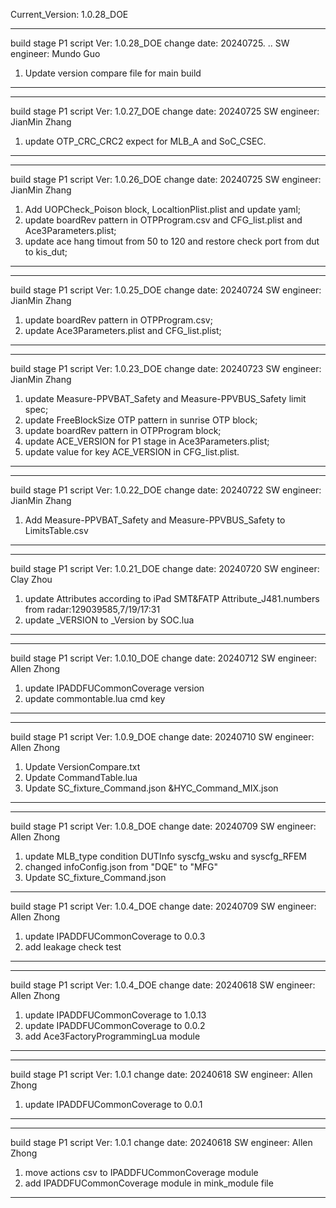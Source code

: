 Current_Version: 1.0.28_DOE
*****************************************************************
build stage P1
script Ver: 1.0.28_DOE
change date: 20240725. ..
SW engineer: Mundo Guo

1. Update version compare file for main build

*****************************************************************

*****************************************************************
build stage P1
script Ver: 1.0.27_DOE
change date: 20240725
SW engineer: JianMin Zhang 

1. update OTP_CRC_CRC2 expect for MLB_A and SoC_CSEC.

*****************************************************************

*****************************************************************
build stage P1
script Ver: 1.0.26_DOE
change date: 20240725
SW engineer: JianMin Zhang 

1. Add UOPCheck_Poison block, LocaltionPlist.plist and update yaml;
2. update boardRev pattern in OTPProgram.csv and CFG_list.plist and Ace3Parameters.plist;
3. update ace hang timout from 50 to 120 and restore check port from dut to kis_dut;

*****************************************************************

*****************************************************************
build stage P1
script Ver: 1.0.25_DOE
change date: 20240724
SW engineer: JianMin Zhang 

1. update boardRev pattern in OTPProgram.csv;
2. update Ace3Parameters.plist and CFG_list.plist;

*****************************************************************

*****************************************************************
build stage P1
script Ver: 1.0.23_DOE
change date: 20240723
SW engineer: JianMin Zhang 

1. update Measure-PPVBAT_Safety and Measure-PPVBUS_Safety limit spec;
2. update FreeBlockSize OTP pattern in sunrise OTP block;
3. update boardRev pattern in OTPProgram block;
4. update ACE_VERSION for P1 stage in Ace3Parameters.plist;
5. update value for key ACE_VERSION in CFG_list.plist. 

*****************************************************************

*****************************************************************
build stage P1
script Ver: 1.0.22_DOE
change date: 20240722
SW engineer: JianMin Zhang 

1. Add Measure-PPVBAT_Safety and Measure-PPVBUS_Safety to LimitsTable.csv

*****************************************************************

*****************************************************************
build stage P1
script Ver: 1.0.21_DOE
change date: 20240720
SW engineer: Clay Zhou 

1. update  Attributes according to iPad SMT&FATP Attribute_J481.numbers from radar:129039585,7/19/17:31
2. update _VERSION to _Version by SOC.lua

*****************************************************************

*****************************************************************
build stage P1
script Ver: 1.0.10_DOE
change date: 20240712
SW engineer: Allen Zhong 

1. update IPADDFUCommonCoverage version 
2. update commontable.lua cmd key

*****************************************************************

*****************************************************************
build stage P1
script Ver: 1.0.9_DOE
change date: 20240710
SW engineer: Allen Zhong 

1. Update VersionCompare.txt
2. Update CommandTable.lua
3. Update SC_fixture_Command.json &HYC_Command_MIX.json

*****************************************************************

*****************************************************************
build stage P1
script Ver: 1.0.8_DOE
change date: 20240709
SW engineer: Allen Zhong 

1. update MLB_type condition DUTInfo syscfg_wsku and syscfg_RFEM
2. changed infoConfig.json from "DQE" to "MFG"
3. Update SC_fixture_Command.json

*****************************************************************

build stage P1
script Ver: 1.0.4_DOE
change date: 20240709
SW engineer: Allen Zhong 

1. update IPADDFUCommonCoverage to 0.0.3
2. add leakage check test
*****************************************************************

*****************************************************************

build stage P1
script Ver: 1.0.4_DOE
change date: 20240618
SW engineer: Allen Zhong 

1. update IPADDFUCommonCoverage to 1.0.13
2. update IPADDFUCommonCoverage to 0.0.2
3. add Ace3FactoryProgrammingLua module
*****************************************************************

*****************************************************************

build stage P1
script Ver: 1.0.1
change date: 20240618
SW engineer: Allen Zhong 

1. update IPADDFUCommonCoverage to 0.0.1
*****************************************************************

*****************************************************************

build stage P1
script Ver: 1.0.1
change date: 20240618
SW engineer: Allen Zhong 

1. move actions csv to IPADDFUCommonCoverage module
2. add IPADDFUCommonCoverage module in mink_module file
*****************************************************************
